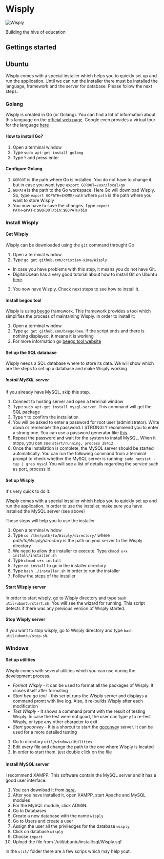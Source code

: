 # Wisply

![Wisply](http://wisply.me/static/img/logo.jpg) 


Building the hive of education


## Gettings started

## Ubuntu

Wisply comes with a special installer which helps you to quickly set up and run the application. Until we can run the installer there must be installed the language, framework and the server for database. Please follow the next steps.

### Golang

Wisply is created in Go (or Golang). You can find a lot of information about this language on the [official web page](http://golang.org/). Google even provides a virtual tour for the language [here](https://tour.golang.org/welcome/1)

#### How to install Go?

1. Open a terminal window
2. Type `sudo apt-get install golang`
3. Type `Y` and press enter

#### Configure Golang

1. `GOROOT` is the path where Go is installed. You do not have to change it, but in case you want type `export GOROOT=/usr/local/go`
2. `GOPATH` is the path to the Go workspace. Here Go will download Wisply. So, type `export GOPATH=$HOME/path` where `path` is the path where you want to store Wisply
3. You now have to save the changes. Type `export PATH=$PATH:$GOROOT/bin:$GOPATH/bin`

### Install Wisply

#### Get Wisply

Wisply can be downloaded using the `git` command throught Go

1. Open a terminal window
2. Type `go get github.com/cristian-sima/Wisply`
  * In case you have problems with this step, it means you do not have Git. 
  * DigitalOcean has a very good tutorial about how to install Git on Ubuntu [here](https://www.digitalocean.com/community/tutorials/how-to-install-git-on-ubuntu-14-04).
3. You now have Wisply. Check next steps to see how to install it.

#### Install begoo tool

Wisply is using [beego](http://beego.me/) framework. This framework provides a tool which simplifies the process of maintaining Wisply. In order to install it:

1. Open a terminal window
2. Type `go get github.com/beego/bee`. If the script ends and there is nothing displayed, it means it is working
2. For more information go [beego tool website](http://beego.me/docs/install/bee.md)

#### Set up the SQL database

Wisply needs a SQL database where to store its data. We will show which are the steps to set up a database and make Wisply working

##### Install MySQL server

If you already have MySQL, skip this step.

1. Connect to hosting server and open a terminal window
2. Type `sudo apt-get install mysql-server`. This command will get the SQL package
3. Type `Y` to confirm the installation
4. You will be asked to enter a password for root user (administrator). Write down or remember the password. I STRONGLY recommend you to enter a strong one. You can use a password generator like [this](https://strongpasswordgenerator.com/).
5. Repeat the password and wait for the system to install MySQL. When it stops, you can see
  `start/running, process 28412`
6. Once the installation is complete, the MySQL server should be started automatically. You can run the following command from a terminal prompt to check whether the MySQL server is running:
  `sudo netstat -tap | grep mysql`
  You will see a list of details regarding the service such as port, process id
  
#### Set up Wisply

It's very quick to do it.

Wisply comes with a special installer which helps you to quickly set up and run the application. In order to use the installer, make sure you have installed the MySQL server (see above)

These steps will help you to use the installer

1. Open a terminal window
2. Type `cd /the/path/to/Wisply/directory/` where *path/to/Wisply/directory* is the path on your server to the Wisply directory
3. We need to allow the installer to execute. Type `chmod u+x install/installer.sh`
4. Type `chmod u+x install` 
4. Type `cd install` to go in the installer directory
5. Type `bash ./installer.sh` in order to run the installer
6. Follow the steps of the installer


#### Start Wisply server

In order to start wisply, go to Wisply directory and type `bash util/ubuntu/start.sh`. You will see the wizard for running. This script detects if there was any previous version of Wisply started.


#### Stop Wisply server

If you want to stop wisply, go to Wisply directory and type `bash util/ubuntu/stop.sh`. 

### Windows

#### Set up utilities

Wisply comes with several utilities which you can use during the development process. 

* *Format Wisply* - it can be used to format all the packages of Wisply. It closes itself after formating
* *Start bee go tool* - this script runs the Wisply server and displays a command promt with live log. Also, it re-builds Wisply after each modification
* *Test Wisply* - It shows a command promt with the result of testing Wisply. In case the test were not good, the user can type `y` to re-test Wisply, or type any other character to exit
*  *Start goconvey* - It is a shorcut to start the [goconvey](https://github.com/smartystreets/goconvey) server. It can be used for a more detailed testing

1. Go to directory `util/windows/Utilities` 
2. Edit every file and change the path to the one where Wisply is located
3. In order to start them, just double click on the file


##### 

#### Install MySQL server

I recommend XAMPP. This software contain the MySQL server and it has a good user interface. 

1. You can download it from [here](https://www.apachefriends.org/download.html). 
2. After you have installed it, open XAMPP, start Apache and MySQL modules
3. For the MySQL module, click ADMIN. 
4. Go to Databases
5. Create a new database with the name `wisply`
6. Go to Users and create a user
7. Assign the user all the priviledges for the database `wisply`
8. Click on database `wisply`
9. Choose `import`
10. Upload the file from '/util/ubuntu/install/sql/Wisply.sql'

In the `util/` folder there are a few scrips which may help yout.
